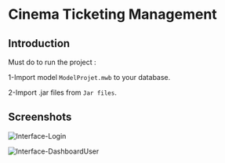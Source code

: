 # Cinema Ticketing Management
## Introduction
Must do to run the project :

1-Import model `ModelProjet.mwb` to your database.

2-Import .jar files from `Jar files`.

## Screenshots
![Interface-Login](https://i.ibb.co/sPvGFcd/1.jpg)

![Interface-DashboardUser](https://i.ibb.co/pPHfBTq/2.jpg)
